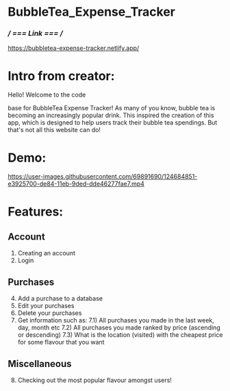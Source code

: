 # BubbleTea_Expense_Tracker

### **/* === Link === */**

https://bubbletea-expense-tracker.netlify.app/

# Intro from creator: 

Hello! Welcome to the code


base for BubbleTea Expense Tracker! As many of you know, bubble tea is becoming an increasingly popular drink. This inspired the creation of this app, which is designed to help users track their bubble tea spendings. But that's not all this website can do! 

# Demo: 

https://user-images.githubusercontent.com/69891690/124684851-e3925700-de84-11eb-9ded-dde46277fae7.mp4

# Features:

  ## Account
  1) Creating an account
  2) Login

  ## Purchases 
  4) Add a purchase to a database 
  5) Edit your purchases
  6) Delete your purchases
  7) Get information such as:
      7.1) All purchases you made in the last week, day, month etc
      7.2) All purchases you made ranked by price (ascending or descending)
      7.3) What is the location (visited) with the cheapest price for some flavour that you want
  ## Miscellaneous
  8) Checking out the most popular flavour amongst users!
